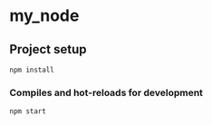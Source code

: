 # my_node

## Project setup
```
npm install
```

### Compiles and hot-reloads for development
```
npm start
```


